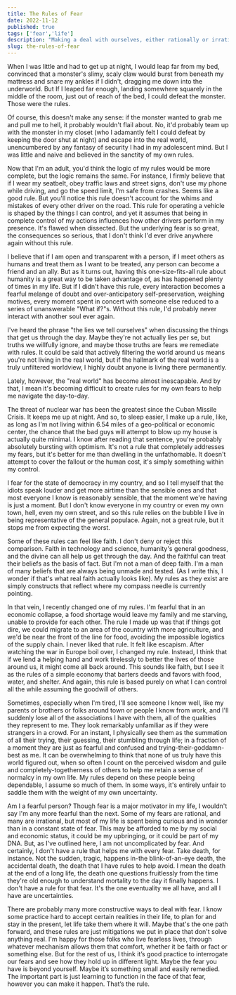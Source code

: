 ```yaml
---
title: The Rules of Fear
date: 2022-11-12
published: true
tags: ['fear','life']
description: "Making a deal with ourselves, either rationally or irrationally, to win over fear."
slug: the-rules-of-fear
---
```


When I was little and had to get up at night, I would leap far from my bed, convinced that a monster's slimy, scaly claw would burst from beneath my mattress and snare my ankles if I didn't, dragging me down into the underworld. But If I leaped far enough, landing somewhere squarely in the middle of the room, just out of reach of the bed, I could defeat the monster. Those were the rules.

Of course, this doesn't make any sense: if the monster wanted to grab me and pull me to hell, it probably wouldn't flail about. No, it'd probably team up with the monster in my closet (who I adamantly felt I could defeat by keeping the door shut at night) and escape into the real world, unencumbered by any fantasy of security I had in my adolescent mind. But I was little and naive and believed in the sanctity of my own rules.

Now that I'm an adult, you'd think the logic of my rules would be more complete, but the logic remains the same. For instance, I firmly believe that if I wear my seatbelt, obey traffic laws and street signs, don't use my phone while driving, and go the speed limit, I'm safe from crashes. Seems like a good rule. But you'll notice this rule doesn't account for the whims and mistakes of every other driver on the road. This rule for operating a vehicle is shaped by the things I can control, and yet it assumes that being in complete control of my actions influences how other drivers perform in my presence. It's flawed when dissected. But the underlying fear is so great, the consequences so serious, that I don't think I'd ever drive anywhere again without this rule.

I believe that if I am open and transparent with a person, if I meet others as humans and treat them as I want to be treated, any person can become a friend and an ally. But as it turns out, having this one-size-fits-all rule about humanity is a great way to be taken advantage of, as has happened plenty of times in my life. But if I didn't have this rule, every interaction becomes a fearful melange of doubt and over-anticipatory self-preservation, weighing motives, every moment spent in concert with someone else reduced to a series of unanswerable "What if?"s. Without this rule, I'd probably never interact with another soul ever again.

I've heard the phrase "the lies we tell ourselves" when discussing the things that get us through the day. Maybe they're not actually lies per se, but truths we willfully ignore, and maybe those truths are fears we remediate with rules. It could be said that actively filtering the world around us means you're not living in the real world, but if the hallmark of the real world is a truly unfiltered worldview, I highly doubt anyone is living there permanently.

Lately, however, the "real world" has become almost inescapable. And by that, I mean it's becoming difficult to create rules for my own fears to help me navigate the day-to-day.

The threat of nuclear war has been the greatest since the Cuban Missile Crisis. It keeps me up at night. And so, to sleep easier, I make up a rule, like, as long as I'm not living within 6.54 miles of a geo-political or economic center, the chance that the bad guys will attempt to blow up my house is actually quite minimal. I know after reading that sentence, you're probably absolutely bursting with optimism. It's not a rule that completely addresses my fears, but it's better for me than dwelling in the unfathomable. It doesn't attempt to cover the fallout or the human cost, it's simply something within my control.

I fear for the state of democracy in my country, and so I tell myself that the idiots speak louder and get more airtime than the sensible ones and that most everyone I know is reasonably sensible, that the moment we're having is just a moment. But I don't know everyone in my country or even my own town, hell, even my own street, and so this rule relies on the bubble I live in being representative of the general populace. Again, not a great rule, but it stops me from expecting the worst.

Some of these rules can feel like faith. I don't deny or reject this comparison. Faith in technology and science, humanity's general goodness, and the divine can all help us get through the day. And the faithful can treat their beliefs as the basis of fact. But I'm not a man of deep faith. I'm a man of many beliefs that are always being unmade and tested. (As I write this, I wonder if that's what real faith actually looks like). My rules as they exist are simply constructs that reflect where my compass needle is currently pointing.

In that vein, I recently changed one of my rules. I'm fearful that in an economic collapse, a food shortage would leave my family and me starving, unable to provide for each other. The rule I made up was that if things got dire, we could migrate to an area of the country with more agriculture, and we'd be near the front of the line for food, avoiding the impossible logistics of the supply chain. I never liked that rule. It felt like escapism. After watching the war in Europe boil over, I changed my rule. Instead, I think that if we lend a helping hand and work tirelessly to better the lives of those around us, it might come all back around. This sounds like faith, but I see it as the rules of a simple economy that barters deeds and favors with food, water, and shelter. And again, this rule is based purely on what I can control all the while assuming the goodwill of others.

Sometimes, especially when I'm tired, I'll see someone I know well, like my parents or brothers or folks around town or people I know from work, and I'll suddenly lose all of the associations I have with them, all of the qualities they represent to me. They look remarkably unfamiliar as if they were strangers in a crowd. For an instant, I physically see them as the summation of all their trying, their guessing, their stumbling through life; in a fraction of a moment they are just as fearful and confused and trying-their-goddamn-best as me. It can be overwhelming to think that none of us truly have this world figured out, when so often I count on the perceived wisdom and guile and completely-togetherness of others to help me retain a sense of normalcy in my own life. My rules depend on these people being dependable, I assume so much of them. In some ways, it's entirely unfair to saddle them with the weight of my own uncertainty.

Am I a fearful person? Though fear is a major motivator in my life, I wouldn't say I'm any more fearful than the next. Some of my fears are rational, and many are irrational, but most of my life is spent being curious and in wonder than in a constant state of fear. This may be afforded to me by my social and economic status, it could be my upbringing, or it could be part of my DNA. But, as I've outlined here, I am not uncomplicated by fear. And certainly, I don't have a rule that helps me with every fear. Take death, for instance. Not the sudden, tragic, happens in-the blink-of-an-eye death, the accidental death, the death that I have rules to help avoid. I mean the death at the end of a long life, the death one questions fruitlessly from the time they're old enough to understand mortality to the day it finally happens. I don't have a rule for that fear. It's the one eventuality we all have, and all I have are uncertainties.

There are probably many more constructive ways to deal with fear. I know some practice hard to accept certain realities in their life, to plan for and stay in the present, let life take them where it will. Maybe that's the one path forward, and these rules are just mitigations we put in place that don't solve anything real. I'm happy for those folks who live fearless lives, through whatever mechanism allows them that comfort, whether it be faith or fact or something else. But for the rest of us, I think it’s good practice to interrogate our fears and see how they hold up in different light. Maybe the fear you have is beyond yourself. Maybe it’s something small and easily remedied. The important part is just learning to function in the face of that fear, however you can make it happen. That’s the rule.